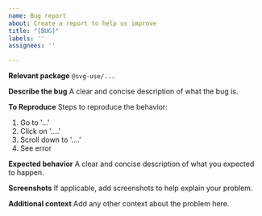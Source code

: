 ```yaml
---
name: Bug report
about: Create a report to help us improve
title: "[BUG]"
labels: ''
assignees: ''

---
```


**Relevant package**
`@svg-use/...`

**Describe the bug**
A clear and concise description of what the bug is.

**To Reproduce**
Steps to reproduce the behavior:
1. Go to '...'
2. Click on '....'
3. Scroll down to '....'
4. See error

**Expected behavior**
A clear and concise description of what you expected to happen.

**Screenshots**
If applicable, add screenshots to help explain your problem.

**Additional context**
Add any other context about the problem here.
